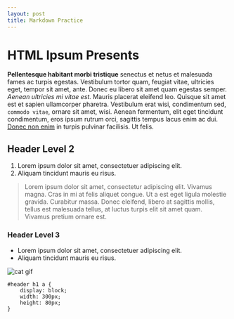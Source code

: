 ```yaml
---
layout: post
title: Markdown Practice
---
```


# HTML Ipsum Presents
	       
**Pellentesque habitant morbi tristique** senectus et netus et malesuada fames ac turpis egestas. Vestibulum tortor quam, feugiat vitae, ultricies eget, tempor sit amet, ante. Donec eu libero sit amet quam egestas semper. *Aenean ultricies mi vitae est.* Mauris placerat eleifend leo. Quisque sit amet est et sapien ullamcorper pharetra. Vestibulum erat wisi, condimentum sed, `commodo vitae`, ornare sit amet, wisi. Aenean fermentum, elit eget tincidunt condimentum, eros ipsum rutrum orci, sagittis tempus lacus enim ac dui. [Donec non enim](#) in turpis pulvinar facilisis. Ut felis.
 
## Header Level 2
	       

  1. Lorem ipsum dolor sit amet, consectetuer adipiscing elit.
  2. Aliquam tincidunt mauris eu risus.

 
> Lorem ipsum dolor sit amet, consectetur adipiscing elit. Vivamus magna. Cras in mi at felis aliquet congue. Ut a est eget ligula molestie gravida. Curabitur massa. Donec eleifend, libero at sagittis mollis, tellus est malesuada tellus, at luctus turpis elit sit amet quam. Vivamus pretium ornare est.
 
### Header Level 3
 

   * Lorem ipsum dolor sit amet, consectetuer adipiscing elit.
   * Aliquam tincidunt mauris eu risus.

 ![cat gif](http://i.imgur.com/v1gUYem.gif)
 
```
#header h1 a { 
	display: block; 
	width: 300px; 
	height: 80px; 
}
```
